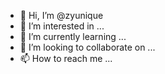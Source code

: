 - 👋 Hi, I’m @zyunique
- 👀 I’m interested in ...
- 🌱 I’m currently learning ...
- 💞️ I’m looking to collaborate on ...
- 📫 How to reach me ...

<!---
zyunique/zyunique is a ✨ special ✨ repository because its `README.md` (this file) appears on your GitHub profile.
You can click the Preview link to take a look at your changes.
--->
